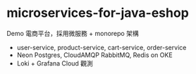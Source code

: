 ﻿# microservices-for-java-eshop

Demo 電商平台，採用微服務 + monorepo 架構  
- user-service, product-service, cart-service, order-service  
- Neon Postgres, CloudAMQP RabbitMQ, Redis on OKE  
- Loki + Grafana Cloud 觀測  
